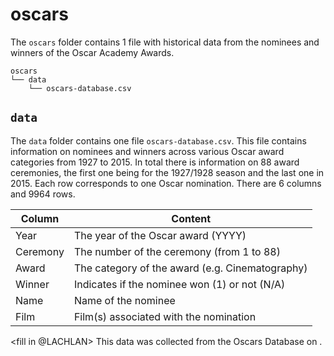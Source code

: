 # oscars

The `oscars` folder contains 1 file with historical data from the nominees and winners of the Oscar Academy Awards.

```
oscars
└── data
    └── oscars-database.csv
```

## `data`
The `data` folder contains one file `oscars-database.csv`.
This file contains information on nominees and winners across various Oscar award categories from 1927 to 2015.
In total there is information on 88 award ceremonies, the first one being for the 1927/1928 season and the last one in 2015.
Each row corresponds to one Oscar nomination. There are 6 columns and 9964 rows. 

| Column    | Content                                            |
|-----------|----------------------------------------------------|
| Year      | The year of the Oscar award (YYYY)                 |
| Ceremony  | The number of the ceremony  (from 1 to 88)         |
| Award     | The category of the award (e.g. Cinematography)    |
| Winner    | Indicates if the nominee won (1) or not (N/A)      |
| Name      | Name of the nominee                                |
| Film      | Film(s) associated with the nomination             |

<fill in @LACHLAN>
This data was collected from the Oscars Database <link> on <date>.